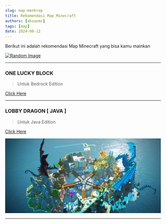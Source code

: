 ```yaml
---
slug: map-menkrep
title: Rekomendasi Map Minecraft
authors: [ahzanmc]
tags: [map]
date: 2024-08-12
---
```


Berikut ini adalah rekomendasi Map Minecraft yang bisa kamu mainkan


<!-- truncate -->

[![Random Image](https://imapi.ingfomenkrep.my.id/random-image-show)](https://imapi.ingfomenkrep.my.id/random-link)

---
### ONE LUCKY BLOCK

> Untuk Bedrock Edition

[Click Here](https://www.mediafire.com/file/qn2miyekztn76ue/ONE+LUCKY+BLOCK.mctemplate/file)

---
### LOBBY DRAGON [ JAVA ]

> Untuk Java Edition

[Click Here](https://www.mediafire.com/file/wkszx4wwq9h97mq/%25E1%25B4%258D%25C9%25AA%25E1%25B4%2584%25CA%259C%25E1%25B4%2580%25E1%25B4%2587%25CA%259F_Dragon_Hub-3i5j45.zip/file)

![lobby naga](img/IMG-20240811-WA0176(1).jpg)

---